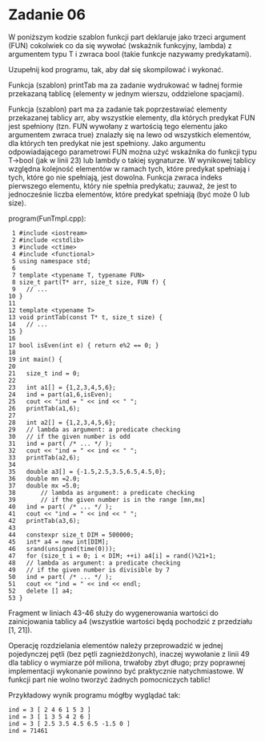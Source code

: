 # Zadanie 06

W poniższym kodzie szablon funkcji part deklaruje jako trzeci argument (FUN) cokolwiek co da się wywołać (wskażnik funkcyjny, lambda)
z argumentem typu T i zwraca bool (takie funkcje nazywamy predykatami).

Uzupełnij kod programu, tak, aby dał się skompilować i wykonać.

Funkcja (szablon) printTab ma za zadanie wydrukować w ładnej formie przekazaną tablicę (elementy w jednym wierszu, oddzielone spacjami).

Funkcja (szablon) part ma za zadanie tak poprzestawiać elementy przekazanej tablicy arr, aby wszystkie elementy, dla których predykat FUN jest
spełniony (tzn. FUN wywołany z wartością tego elementu jako argumentem zwraca true) znalazły się na lewo od wszystkich elementów, dla których ten
predykat nie jest spełniony. Jako argumentu odpowiadającego parametrowi FUN można użyć wskaźnika do funkcji typu T→bool (jak w linii 23) lub lambdy
o takiej sygnaturze. W wynikowej tablicy względna kolejność elementów w ramach tych, które predykat spełniają i tych, które go nie spełniają, jest
dowolna. Funkcja zwraca indeks pierwszego elementu, który nie spełnia predykatu; zauważ, że jest to jednocześnie liczba elementów, które predykat
spełniają (być może 0 lub size).

program(FunTmpl.cpp):

	 1 #include <iostream>
	 2 #include <cstdlib>
	 3 #include <ctime>
	 4 #include <functional>
	 5 using namespace std;
	 6
	 7 template <typename T, typename FUN>
	 8 size_t part(T* arr, size_t size, FUN f) {
	 9 	 // ...
	10 }
	11
	12 template <typename T>
	13 void printTab(const T* t, size_t size) {
	14 	 // ...
	15 }
	16
	17 bool isEven(int e) { return e%2 == 0; }
	18
	19 int main() {
	20
	21	 size_t ind = 0;
	22
	23	 int a1[] = {1,2,3,4,5,6};
	24 	 ind = part(a1,6,isEven);
	25 	 cout << "ind = " << ind << " ";
	26 	 printTab(a1,6);
	27
	28 	 int a2[] = {1,2,3,4,5,6};
	29 	 // lambda as argument: a predicate checking
	30 	 // if the given number is odd
	31 	 ind = part( /* ... */ );
	32 	 cout << "ind = " << ind << " ";
	33 	 printTab(a2,6);
	34
	35 	 double a3[] = {-1.5,2.5,3.5,6.5,4.5,0};
	36 	 double mn =2.0;
	37 	 double mx =5.0;
	38 	 	 // lambda as argument: a predicate checking
	39 	 	 // if the given number is in the range [mn,mx]
	40 	 ind = part( /* ... */ );
	41 	 cout << "ind = " << ind << " ";
	42 	 printTab(a3,6);
	43
	44 	 constexpr size_t DIM = 500000;
	45 	 int* a4 = new int[DIM];
	46	 srand(unsigned(time(0)));
	47	 for (size_t i = 0; i < DIM; ++i) a4[i] = rand()%21+1;
	48 	 // lambda as argument: a predicate checking
	49	 // if the given number is divisible by 7
	50 	 ind = part( /* ... */ );
	51	 cout << "ind = " << ind << endl;
	52 	 delete [] a4;
	53 }

Fragment w liniach 43-46 służy do wygenerowania wartości do zainicjowania tablicy a4 (wszystkie wartości będą pochodzić z przedziału [1, 21]).

Operację rozdzielania elementów należy przeprowadzić w jednej pojedynczej pętli (bez pętli zagnieżdżonych), 
inaczej wywołanie z linii 49 dla tablicy o wymiarze pół miliona, trwałoby zbyt długo; przy poprawnej implementacji wykonanie powinno być
praktycznie natychmiastowe. W funkcji part nie wolno tworzyć żadnych pomocniczych tablic!

Przykładowy wynik programu mógłby wyglądać tak:

	ind = 3 [ 2 4 6 1 5 3 ]
	ind = 3 [ 1 3 5 4 2 6 ]
	ind = 3 [ 2.5 3.5 4.5 6.5 -1.5 0 ]
	ind = 71461
